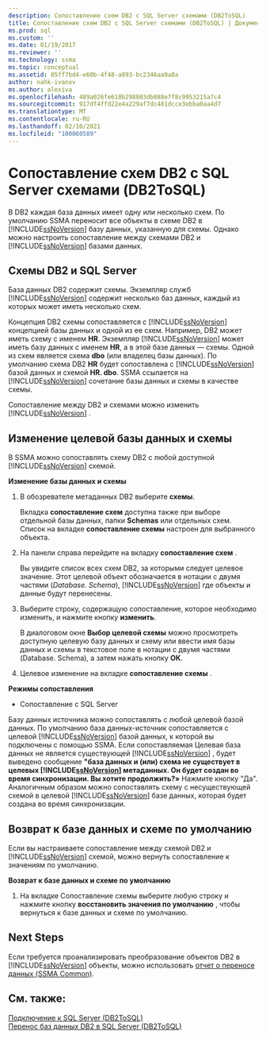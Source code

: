 ```yaml
---
description: Сопоставление схем DB2 с SQL Server схемами (DB2ToSQL)
title: Сопоставление схем DB2 с SQL Server схемами (DB2ToSQL) | Документация Майкрософт
ms.prod: sql
ms.custom: ''
ms.date: 01/19/2017
ms.reviewer: ''
ms.technology: ssma
ms.topic: conceptual
ms.assetid: 05ff7bd4-e60b-4f48-a893-bc2346aa9a8a
author: nahk-ivanov
ms.author: alexiva
ms.openlocfilehash: 489a026fe610b298803db088e7f8c9953215a7c4
ms.sourcegitcommit: 917df4ffd22e4a229af7dc481dcce3ebba0aa4d7
ms.translationtype: MT
ms.contentlocale: ru-RU
ms.lasthandoff: 02/10/2021
ms.locfileid: "100060589"
---
```

# <a name="mapping-db2-schemas-to-sql-server-schemas-db2tosql"></a>Сопоставление схем DB2 с SQL Server схемами (DB2ToSQL)
В DB2 каждая база данных имеет одну или несколько схем. По умолчанию SSMA переносит все объекты в схеме DB2 в [!INCLUDE[ssNoVersion](../../includes/ssnoversion-md.md)] базу данных, указанную для схемы. Однако можно настроить сопоставление между схемами DB2 и [!INCLUDE[ssNoVersion](../../includes/ssnoversion-md.md)] базами данных.  
  
## <a name="db2-and-sql-server-schemas"></a>Схемы DB2 и SQL Server  
База данных DB2 содержит схемы. Экземпляр служб [!INCLUDE[ssNoVersion](../../includes/ssnoversion-md.md)] содержит несколько баз данных, каждый из которых может иметь несколько схем.  
  
Концепция DB2 схемы сопоставляется с [!INCLUDE[ssNoVersion](../../includes/ssnoversion-md.md)] концепцией базы данных и одной из ее схем. Например, DB2 может иметь схему с именем **HR**. Экземпляр [!INCLUDE[ssNoVersion](../../includes/ssnoversion-md.md)] может иметь базу данных с именем **HR**, а в этой базе данных — схемы. Одной из схем является схема **dbo** (или владелец базы данных). По умолчанию схема DB2 **HR** будет сопоставлена с [!INCLUDE[ssNoVersion](../../includes/ssnoversion-md.md)] базой данных и схемой **HR. dbo**. SSMA ссылается на [!INCLUDE[ssNoVersion](../../includes/ssnoversion-md.md)] сочетание базы данных и схемы в качестве схемы.  
  
Сопоставление между DB2 и схемами можно изменить [!INCLUDE[ssNoVersion](../../includes/ssnoversion-md.md)] .  
  
## <a name="modifying-the-target-database-and-schema"></a>Изменение целевой базы данных и схемы  
В SSMA можно сопоставлять схему DB2 с любой доступной [!INCLUDE[ssNoVersion](../../includes/ssnoversion-md.md)] схемой.  
  
**Изменение базы данных и схемы**  
  
1.  В обозревателе метаданных DB2 выберите **схемы**.  
  
    Вкладка **сопоставление схем** доступна также при выборе отдельной базы данных, папки **Schemas** или отдельных схем. Список на вкладке **сопоставление схемы** настроен для выбранного объекта.  
  
2.  На панели справа перейдите на вкладку **сопоставление схем** .  
  
    Вы увидите список всех схем DB2, за которыми следует целевое значение. Этот целевой объект обозначается в нотации с двумя частями (*Database. Schema*), [!INCLUDE[ssNoVersion](../../includes/ssnoversion-md.md)] где объекты и данные будут перенесены.  
  
3.  Выберите строку, содержащую сопоставление, которое необходимо изменить, и нажмите кнопку **изменить**.  
  
    В диалоговом окне **Выбор целевой схемы** можно просмотреть доступную целевую базу данных и схему или ввести имя базы данных и схемы в текстовое поле в нотации с двумя частями (Database. Schema), а затем нажать кнопку **ОК**.  
  
4.  Целевое изменение на вкладке **сопоставление схемы** .  
  
**Режимы сопоставления**  
  
-   Сопоставление с SQL Server  
  
Базу данных источника можно сопоставлять с любой целевой базой данных. По умолчанию база данных-источник сопоставляется с целевой [!INCLUDE[ssNoVersion](../../includes/ssnoversion-md.md)] базой данных, к которой вы подключены с помощью SSMA. Если сопоставляемая Целевая база данных не является существующей [!INCLUDE[ssNoVersion](../../includes/ssnoversion-md.md)] , будет выведено сообщение **"база данных и (или) схема не существует в целевых [!INCLUDE[ssNoVersion](../../includes/ssnoversion-md.md)] метаданных. Он будет создан во время синхронизации. Вы хотите продолжить?»** Нажмите кнопку "Да". Аналогичным образом можно сопоставлять схему с несуществующей схемой в целевой [!INCLUDE[ssNoVersion](../../includes/ssnoversion-md.md)] базе данных, которая будет создана во время синхронизации.  
  
## <a name="reverting-to-the-default-database-and-schema"></a>Возврат к базе данных и схеме по умолчанию  
Если вы настраиваете сопоставление между схемой DB2 и [!INCLUDE[ssNoVersion](../../includes/ssnoversion-md.md)] схемой, можно вернуть сопоставление к значениям по умолчанию.  
  
**Возврат к базе данных и схеме по умолчанию**  
  
1.  На вкладке Сопоставление схемы выберите любую строку и нажмите кнопку **восстановить значения по умолчанию** , чтобы вернуться к базе данных и схеме по умолчанию.  
  
## <a name="next-steps"></a>Next Steps  
Если требуется проанализировать преобразование объектов DB2 в [!INCLUDE[ssNoVersion](../../includes/ssnoversion-md.md)] объекты, можно использовать [отчет о переносе данных (SSMA Common)](../sybase/data-migration-report-sybasetosql.md).  
  
## <a name="see-also"></a>См. также:  
[Подключение к SQL Server &#40;DB2ToSQL&#41;](../../ssma/db2/connecting-to-sql-server-db2tosql.md)  
[Перенос баз данных DB2 в SQL Server &#40;DB2ToSQL&#41;](../../ssma/db2/migrating-db2-databases-to-sql-server-db2tosql.md)  
